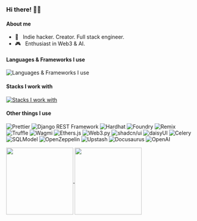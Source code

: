 
<h3> Hi there! 👋🏻 </h3>

#### About me

- 🥷 &nbsp; Indie hacker. Creator. Full stack engineer.
- 🎮 &nbsp; Enthusiast in Web3 & AI.

#### Languages & Frameworks I use
![Languages & Frameworks I use](https://skillicons.dev/icons?i=ts,js,react,redux,nextjs,tailwind,vue,vuetify,vite,webpack,sass,npm,pnpm,jest,html,css,python,fastapi,django,md,graphql,zig,solidity,threejs)

#### Stacks I work with
[![Stacks I work with](https://skillicons.dev/icons?i=postgres,mysql,sqlite,supabase,redis,nginx,linux,nodejs,grafana,prometheus,docker,kubernetes,githubactions,git,github,postman,figma,cloudflare,vscode,sublime,bash,ipfs,vercel,aws,gcp,
)](https://skillicons.dev)

#### Other things I use
<p>
  <img alt="Prettier" src="https://img.shields.io/badge/-Prettier-F7B93E?style=flat-square&logo=prettier&logoColor=white" />
  <img alt="Django REST Framework" src="https://img.shields.io/badge/-DRF-009688?style=flat-square&logo=django&logoColor=white" />
  <img alt="Hardhat" src="https://img.shields.io/badge/-Hardhat-FFDC00?style=flat-square&logo=Hardhat&logoColor=black" />
  <img alt="Foundry" src="https://img.shields.io/badge/-Foundry-FFDC00?style=flat-square&logo=Foundry&logoColor=black" />
  <img alt="Remix" src="https://img.shields.io/badge/-Remix-007ACC?style=flat-square&logo=remix&logoColor=white" />
  <img alt="Truffle" src="https://img.shields.io/badge/-Truffle-FF6F61?style=flat-square&logo=truffle&logoColor=white" />
  <img alt="Wagmi" src="https://img.shields.io/badge/-Wagmi-F05032?style=flat-square&logo=wagmi&logoColor=white" />
  <img alt="Ethers.js" src="https://img.shields.io/badge/-Ethers.js-3C3C3D?style=flat-square&logo=ethers.js&logoColor=white" />
  <img alt="Web3.py" src="https://img.shields.io/badge/-Web3.py-61DAFB?style=flat-square&logo=web3.py&logoColor=white" />
  <img alt="shadcn/ui" src="https://img.shields.io/badge/-shadcn%2Fui-8A2BE2?style=flat-square&logo=shadcnui&logoColor=white" />
  <img alt="daisyUI" src="https://img.shields.io/badge/-daisyUI-FF69B4?style=flat-square&logo=daisyui&logoColor=white" />
  <img alt="Celery" src="https://img.shields.io/badge/-Celery-37814A?style=flat-square&logo=celery&logoColor=white" />
  <img alt="SQLModel" src="https://img.shields.io/badge/-SQLModel-007ACC?style=flat-square&logo=sqlite&logoColor=white" />
  <img alt="OpenZeppelin" src="https://img.shields.io/badge/-OpenZeppelin-4E5EE4?style=flat-square&logo=openzeppelin&logoColor=white" />
  <img alt="Upstash" src="https://img.shields.io/badge/-Upstash-00C7B7?style=flat-square&logo=upstash&logoColor=white" />
  <img alt="Docusaurus" src="https://img.shields.io/badge/-Docusaurus-403C54?style=flat-square&logo=docusaurus&logoColor=white" />
  <img alt="OpenAI" src="https://img.shields.io/badge/-GPTs-412991?style=flat-square&logo=openai&logoColor=white" />
</p>


<a href="https://github.com/jackleeio">
  <img height=180 align="center" src="https://github-readme-stats-pi-plum.vercel.app/api?username=jackleeio&theme=radical&show_icons=true&bg_color=30,e96443,904e95&title_color=fff&hide=stars&include_all_commits=false" />
</a>
<a href="https://github.com/jackleeio">
  <img height=180 align="center" src="https://github-readme-stats-pi-plum.vercel.app/api/top-langs?username=jackleeio&layout=compact&langs_count=8&card_width=320&theme=radical&show_icons=true&bg_color=30,e96443,904e95&title_color=fff" />
</a>
